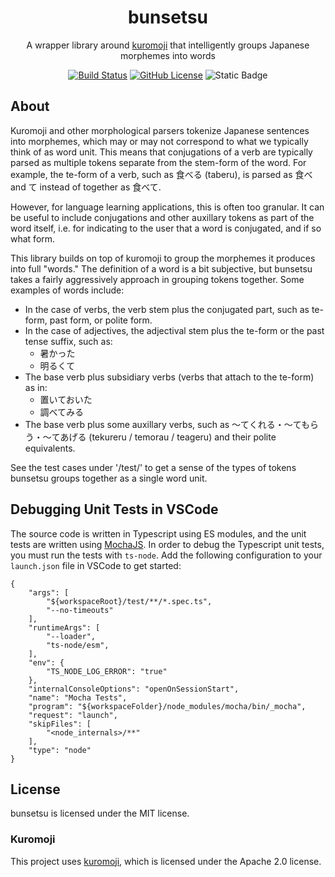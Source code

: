 <div align="center">
    <h1>bunsetsu</h1>
</div>
<p align="center">
  A wrapper library around <a href="https://github.com/takuyaa/kuromoji.js">kuromoji</a> that intelligently groups Japanese morphemes into words
</p>
<div align="center">
    <a href="https://github.com/mwhirls/jimakun/actions"><img src="https://img.shields.io/github/actions/workflow/status/mwhirls/jimakun/build.yml?branch=main" alt="Build Status"></a>
    <a href="https://github.com/mwhirls/bunsetsu/blob/main/LICENSE.txt"><img alt="GitHub License" src="https://img.shields.io/github/license/mwhirls/bunsetsu"></a>
    <img alt="Static Badge" src="https://img.shields.io/badge/stability-experimental-yellow?style=flat">
</div>

## About

Kuromoji and other morphological parsers tokenize Japanese sentences into morphemes, which may or may not correspond to what we typically think of as word unit.  This means that conjugations of a verb are typically parsed as multiple tokens separate from the stem-form of the word.  For example, the te-form of a verb, such as 食べる (taberu), is parsed as 食べ and て instead of together as 食べて.

However, for language learning applications, this is often too granular.  It can be useful to include conjugations and other auxillary tokens as part of the word itself, i.e. for indicating to the user that a word is conjugated, and if so what form.  

This library builds on top of kuromoji to group the morphemes it produces into full "words."  The definition of a word is a bit subjective, but bunsetsu takes a fairly aggressively approach in grouping tokens together.  Some examples of words include:
* In the case of verbs, the verb stem plus the conjugated part, such as te-form, past form, or polite form.
* In the case of adjectives, the adjectival stem plus the te-form or the past tense suffix, such as:
    * 暑かった
    * 明るくて
* The base verb plus subsidiary verbs (verbs that attach to the te-form) as in:
    * 置いておいた
    * 調べてみる
* The base verb plus some auxillary verbs, such as ～てくれる・～てもらう・～てあげる (tekureru / temorau / teageru) and their polite equivalents.

See the test cases under '/test/' to get a sense of the types of tokens bunsetsu groups together as a single word unit.

## Debugging Unit Tests in VSCode

The source code is written in Typescript using ES modules, and the unit tests are written using [MochaJS](https://mochajs.org/). In order to debug the Typescript unit tests, you must run the tests with `ts-node`.  Add the following configuration to your `launch.json` file in VSCode to get started:

```
{
    "args": [
        "${workspaceRoot}/test/**/*.spec.ts",
        "--no-timeouts"
    ],
    "runtimeArgs": [
        "--loader",
        "ts-node/esm",
    ],
    "env": {
        "TS_NODE_LOG_ERROR": "true"
    },
    "internalConsoleOptions": "openOnSessionStart",
    "name": "Mocha Tests",
    "program": "${workspaceFolder}/node_modules/mocha/bin/_mocha",
    "request": "launch",
    "skipFiles": [
        "<node_internals>/**"
    ],
    "type": "node"
}
```

## License

bunsetsu is licensed under the MIT license.

### Kuromoji

This project uses [kuromoji](https://github.com/takuyaa/kuromoji.js), which is licensed under the Apache 2.0 license. 
